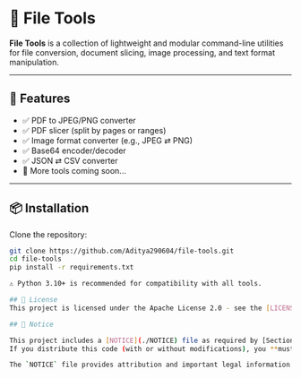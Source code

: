 # 📁 File Tools

**File Tools** is a collection of lightweight and modular command-line utilities for file conversion, document slicing, image processing, and text format manipulation.

---

## 🧰 Features

- ✅ PDF to JPEG/PNG converter
- ✅ PDF slicer (split by pages or ranges)
- ✅ Image format converter (e.g., JPEG ⇄ PNG)
- ✅ Base64 encoder/decoder
- ✅ JSON ⇄ CSV converter
- 🚀 More tools coming soon...

---

## 📦 Installation

Clone the repository:

```bash
git clone https://github.com/Aditya290604/file-tools.git
cd file-tools
pip install -r requirements.txt

⚠️ Python 3.10+ is recommended for compatibility with all tools.

## 📜 License  
This project is licensed under the Apache License 2.0 - see the [LICENSE](LICENSE) file for details.

## 📄 Notice

This project includes a [NOTICE](./NOTICE) file as required by [Section 4(d)](https://www.apache.org/licenses/LICENSE-2.0#conditions) of the Apache License 2.0.  
If you distribute this code (with or without modifications), you **must** include the `NOTICE` file along with the `LICENSE`.

The `NOTICE` file provides attribution and important legal information about this project and its origin.

